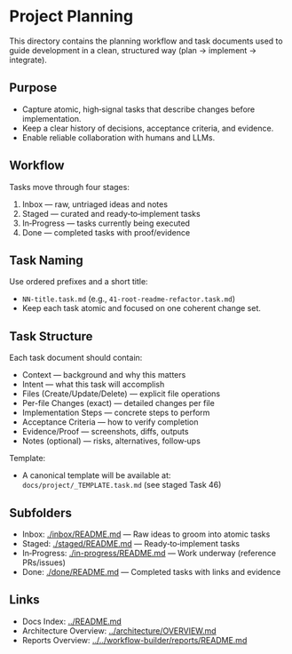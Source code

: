 # Project Planning

This directory contains the planning workflow and task documents used to guide development in a clean, structured way (plan → implement → integrate).

## Purpose
- Capture atomic, high‑signal tasks that describe changes before implementation.
- Keep a clear history of decisions, acceptance criteria, and evidence.
- Enable reliable collaboration with humans and LLMs.

## Workflow
Tasks move through four stages:
1. Inbox — raw, untriaged ideas and notes
2. Staged — curated and ready‑to‑implement tasks
3. In‑Progress — tasks currently being executed
4. Done — completed tasks with proof/evidence

## Task Naming
Use ordered prefixes and a short title:
- `NN-title.task.md` (e.g., `41-root-readme-refactor.task.md`)
- Keep each task atomic and focused on one coherent change set.

## Task Structure
Each task document should contain:
- Context — background and why this matters
- Intent — what this task will accomplish
- Files (Create/Update/Delete) — explicit file operations
- Per-file Changes (exact) — detailed changes per file
- Implementation Steps — concrete steps to perform
- Acceptance Criteria — how to verify completion
- Evidence/Proof — screenshots, diffs, outputs
- Notes (optional) — risks, alternatives, follow‑ups

Template:
- A canonical template will be available at: `docs/project/_TEMPLATE.task.md` (see staged Task 46)

## Subfolders
- Inbox: [./inbox/README.md](./inbox/README.md) — Raw ideas to groom into atomic tasks
- Staged: [./staged/README.md](./staged/README.md) — Ready‑to‑implement tasks
- In‑Progress: [./in-progress/README.md](./in-progress/README.md) — Work underway (reference PRs/issues)
- Done: [./done/README.md](./done/README.md) — Completed tasks with links and evidence

## Links
- Docs Index: [../README.md](../README.md)
- Architecture Overview: [../architecture/OVERVIEW.md](../architecture/OVERVIEW.md)
- Reports Overview: [../../workflow-builder/reports/README.md](../../workflow-builder/reports/README.md)
